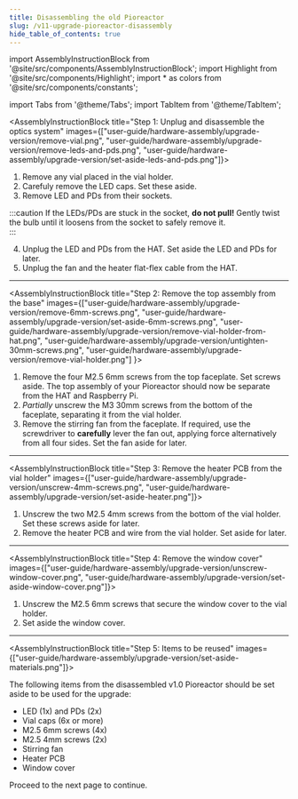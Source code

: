 ```yaml
---
title: Disassembling the old Pioreactor
slug: /v11-upgrade-pioreactor-disassembly
hide_table_of_contents: true
---
```


import AssemblyInstructionBlock from '@site/src/components/AssemblyInstructionBlock';
import Highlight from '@site/src/components/Highlight';
import * as colors from '@site/src/components/constants';

import Tabs from '@theme/Tabs';
import TabItem from '@theme/TabItem';

<AssemblyInstructionBlock title="Step 1: Unplug and disassemble the optics system" images={["user-guide/hardware-assembly/upgrade-version/remove-vial.png", "user-guide/hardware-assembly/upgrade-version/remove-leds-and-pds.png", "user-guide/hardware-assembly/upgrade-version/set-aside-leds-and-pds.png"]}>

1. Remove any vial placed in the vial holder. 
2. Carefuly remove the LED caps. Set these aside.
3. Remove LED and PDs from their sockets.

:::caution
If the LEDs/PDs are stuck in the socket, **do not pull!** Gently twist the bulb until it loosens from the socket to safely remove it.  
:::

4. Unplug the LED and PDs from the HAT. Set aside the LED and PDs for later.
5. Unplug the fan and the heater flat-flex cable from the HAT.

</AssemblyInstructionBlock>

-------

<AssemblyInstructionBlock title="Step 2: Remove the top assembly from the base" images={["user-guide/hardware-assembly/upgrade-version/remove-6mm-screws.png", "user-guide/hardware-assembly/upgrade-version/set-aside-6mm-screws.png", "user-guide/hardware-assembly/upgrade-version/remove-vial-holder-from-hat.png", "user-guide/hardware-assembly/upgrade-version/untighten-30mm-screws.png", "user-guide/hardware-assembly/upgrade-version/remove-vial-holder.png"] }>

1. Remove the four <Highlight color={colors.red}>M2.5 6mm screws</Highlight> from the top faceplate. Set screws aside. The top assembly of your Pioreactor should now be separate from the HAT and Raspberry Pi.
2. *Partially* unscrew the <Highlight color={colors.green}>M3 30mm screws</Highlight> from the bottom of the faceplate, <Highlight color={colors.blue}>separating it from the vial holder</Highlight>.
3. Remove the stirring fan from the faceplate. If required, use the screwdriver to **carefully** lever the fan out, applying force alternatively from all four sides. Set the fan aside for later.

</AssemblyInstructionBlock>

-------

<AssemblyInstructionBlock title="Step 3: Remove the heater PCB from the vial holder" images={["user-guide/hardware-assembly/upgrade-version/unscrew-4mm-screws.png", "user-guide/hardware-assembly/upgrade-version/set-aside-heater.png"]}>

1. Unscrew the two <Highlight color={colors.red}>M2.5 4mm screws</Highlight> from the bottom of the vial holder. Set these screws aside for later.
2. Remove the heater PCB and wire from the vial holder. Set aside for later. 

</AssemblyInstructionBlock>

-------

<AssemblyInstructionBlock title="Step 4: Remove the window cover" images={["user-guide/hardware-assembly/upgrade-version/unscrew-window-cover.png", "user-guide/hardware-assembly/upgrade-version/set-aside-window-cover.png"]}>

1. Unscrew the <Highlight color={colors.red}>M2.5 6mm screws</Highlight> that secure the window cover to the vial holder.
2. Set aside the window cover. 

</AssemblyInstructionBlock>

-------

<AssemblyInstructionBlock title="Step 5: Items to be reused" images={["user-guide/hardware-assembly/upgrade-version/set-aside-materials.png"]}>

The following items from the disassembled v1.0 Pioreactor should be set aside to be used for the upgrade: 
* <Highlight color={colors.blue}>LED (1x) and PDs (2x)</Highlight>
* <Highlight color={colors.red}>Vial caps (6x or more)</Highlight>
* <Highlight color={colors.magenta}>M2.5 6mm screws (4x)</Highlight>
* <Highlight color={colors.green}>M2.5 4mm screws (2x)</Highlight>
* <Highlight color={colors.orange}>Stirring fan</Highlight>
* <Highlight color={colors.purple}>Heater PCB</Highlight>
* <Highlight color={colors.brown}>Window cover</Highlight>

Proceed to the next page to continue. 

</AssemblyInstructionBlock>